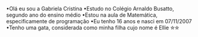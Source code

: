 •Olá eu sou a Gabriela Cristina
•Estudo no Colégio Arnaldo Busatto, segundo ano do ensino médio
•Estou na aula de Matemática, especificamente de programação
•Eu tenho 16 anos e nasci em 07/11/2007
•Tenho uma gata, considerada como minha filha cujo nome é Ellie
✮✮
